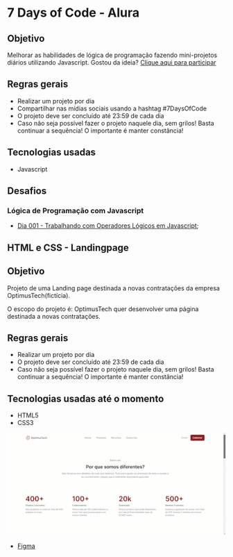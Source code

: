 # 7 Days of Code - Alura

## Objetivo

Melhorar as habilidades de lógica de programação fazendo mini-projetos diários utilizando Javascript. Gostou da ideia? [Clique aqui para participar](https://7daysofcode.io/)

## Regras gerais

*   Realizar um projeto por dia
*   Compartilhar nas mídias sociais usando a hashtag #7DaysOfCode
*   O projeto deve ser concluído até 23:59 de cada dia
* Caso não seja possível fazer o projeto naquele dia, sem grilos! Basta continuar a sequência! O importante é manter constância!

## Tecnologias usadas

*  Javascript

## Desafios

### Lógica de Programação com Javascript

*   [Dia 001 - Trabalhando com Operadores Lógicos em Javascript](https://github.com/lizvidotti91/7-days-of-code/tree/main/Javascript/Dia%20001); 


## HTML e CSS - Landingpage

##  Objetivo
Projeto de uma Landing page destinada a novas contratações da empresa OptimusTech(fictícia).

O escopo do projeto é: OptimusTech quer desenvolver uma página destinada a novas contratações.

## Regras gerais
*   Realizar um projeto por dia
*   O projeto deve ser concluído até 23:59 de cada dia
* Caso não seja possível fazer o projeto naquele dia, sem grilos! Basta continuar a sequência! O importante é manter constância!

## Tecnologias usadas até o momento
* HTML5
* CSS3


![Página Optimus Tech](./pagina-contratacoes/img/unnamed.gif "Página Optimus Tech")

* [Figma](https://www.figma.com/file/mm3MLozvUDGhDRTxSLlGL5/7daysOfCode-HTML-CSS?node-id=0%3A1)